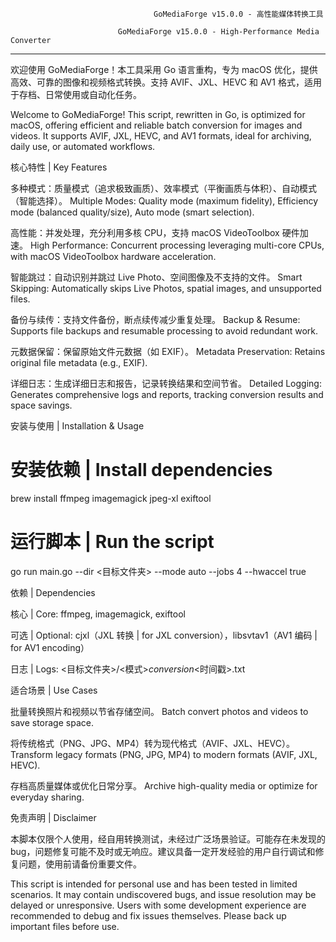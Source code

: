 									GoMediaForge v15.0.0 - 高性能媒体转换工具

							GoMediaForge v15.0.0 - High-Performance Media Converter



-------------------------------------------------------------------------------------------------------------------------------------------------------------------

欢迎使用 GoMediaForge！本工具采用 Go 语言重构，专为 macOS 优化，提供高效、可靠的图像和视频格式转换。支持 AVIF、JXL、HEVC 和 AV1 格式，适用于存档、日常使用或自动化任务。

Welcome to GoMediaForge! This script, rewritten in Go, is optimized for macOS, offering efficient and reliable batch conversion for images and videos. It supports AVIF, JXL, HEVC, and AV1 formats, ideal for archiving, daily use, or automated workflows.

核心特性 | Key Features





多种模式：质量模式（追求极致画质）、效率模式（平衡画质与体积）、自动模式（智能选择）。
Multiple Modes: Quality mode (maximum fidelity), Efficiency mode (balanced quality/size), Auto mode (smart selection).



高性能：并发处理，充分利用多核 CPU，支持 macOS VideoToolbox 硬件加速。
High Performance: Concurrent processing leveraging multi-core CPUs, with macOS VideoToolbox hardware acceleration.



智能跳过：自动识别并跳过 Live Photo、空间图像及不支持的文件。
Smart Skipping: Automatically skips Live Photos, spatial images, and unsupported files.



备份与续传：支持文件备份，断点续传减少重复处理。
Backup & Resume: Supports file backups and resumable processing to avoid redundant work.



元数据保留：保留原始文件元数据（如 EXIF）。
Metadata Preservation: Retains original file metadata (e.g., EXIF).



详细日志：生成详细日志和报告，记录转换结果和空间节省。
Detailed Logging: Generates comprehensive logs and reports, tracking conversion results and space savings.

安装与使用 | Installation & Usage

# 安装依赖 | Install dependencies
brew install ffmpeg imagemagick jpeg-xl exiftool
# 运行脚本 | Run the script
go run main.go --dir <目标文件夹> --mode auto --jobs 4 --hwaccel true

依赖 | Dependencies





核心 | Core: ffmpeg, imagemagick, exiftool



可选 | Optional: cjxl（JXL 转换 | for JXL conversion），libsvtav1（AV1 编码 | for AV1 encoding）



日志 | Logs: <目标文件夹>/<模式>_conversion_<时间戳>.txt

适合场景 | Use Cases





批量转换照片和视频以节省存储空间。
Batch convert photos and videos to save storage space.



将传统格式（PNG、JPG、MP4）转为现代格式（AVIF、JXL、HEVC）。
Transform legacy formats (PNG, JPG, MP4) to modern formats (AVIF, JXL, HEVC).



存档高质量媒体或优化日常分享。
Archive high-quality media or optimize for everyday sharing.

免责声明 | Disclaimer

本脚本仅限个人使用，经自用转换测试，未经过广泛场景验证。可能存在未发现的 bug，问题修复可能不及时或无响应。建议具备一定开发经验的用户自行调试和修复问题，使用前请备份重要文件。

This script is intended for personal use and has been tested in limited scenarios. It may contain undiscovered bugs, and issue resolution may be delayed or unresponsive. Users with some development experience are recommended to debug and fix issues themselves. Please back up important files before use.
